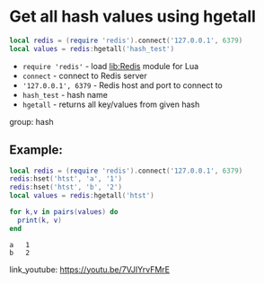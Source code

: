 # Get all hash values using hgetall

```lua
local redis = (require 'redis').connect('127.0.0.1', 6379)
local values = redis:hgetall('hash_test')
```

- `require 'redis'` - load [lib:Redis](https://onelinerhub.com/lua-redis/how-to-install-lua-redis-module) module for Lua
- `connect` - connect to Redis server
- `'127.0.0.1', 6379` - Redis host and port to connect to
- `hash_test` - hash name
- `hgetall` - returns all key/values from given hash

group: hash

## Example: 
```lua
local redis = (require 'redis').connect('127.0.0.1', 6379)
redis:hset('htst', 'a', '1')
redis:hset('htst', 'b', '2')
local values = redis:hgetall('htst')

for k,v in pairs(values) do
  print(k, v)
end
```
```
a	1
b	2

```

link_youtube: https://youtu.be/7VJIYrvFMrE
